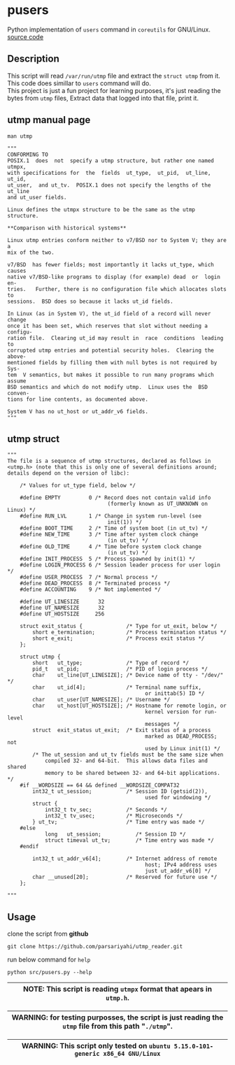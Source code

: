 # pusers
Python implementation of `users` command in `coreutils` for GNU/Linux.  [source code](https://github.com/coreutils/coreutils/blob/master/src/users.c)

## Description
This script will read `/var/run/utmp` file and extract the `struct utmp` from it. <br>
This code does simillar to `users` command will do. <br>
This project is just a fun project for learning purposes, it's just reading the bytes from `utmp` files,
Extract data that logged into that file, print it.

## utmp manual page
```
man utmp
```
    """
    CONFORMING TO
    POSIX.1  does  not  specify a utmp structure, but rather one named utmpx,
    with specifications for  the  fields  ut_type,  ut_pid,  ut_line,  ut_id,
    ut_user,  and ut_tv.  POSIX.1 does not specify the lengths of the ut_line
    and ut_user fields.

    Linux defines the utmpx structure to be the same as the utmp structure.

    **Comparison with historical systems**

    Linux utmp entries conform neither to v7/BSD nor to System V; they are  a
    mix of the two.

    v7/BSD  has fewer fields; most importantly it lacks ut_type, which causes
    native v7/BSD-like programs to display (for example) dead  or  login  en‐
    tries.   Further, there is no configuration file which allocates slots to
    sessions.  BSD does so because it lacks ut_id fields.

    In Linux (as in System V), the ut_id field of a record will never  change
    once it has been set, which reserves that slot without needing a configu‐
    ration file.  Clearing ut_id may result in  race  conditions  leading  to
    corrupted utmp entries and potential security holes.  Clearing the above‐
    mentioned fields by filling them with null bytes is not required by  Sys‐
    tem  V semantics, but makes it possible to run many programs which assume
    BSD semantics and which do not modify utmp.  Linux uses the  BSD  conven‐
    tions for line contents, as documented above.

    System V has no ut_host or ut_addr_v6 fields.
    """

## utmp struct
    """
    The file is a sequence of utmp structures, declared as follows in <utmp.h> (note that this is only one of several definitions around; details depend on the version of libc):

        /* Values for ut_type field, below */

        #define EMPTY         0 /* Record does not contain valid info
                                    (formerly known as UT_UNKNOWN on Linux) */
        #define RUN_LVL       1 /* Change in system run-level (see
                                    init(1)) */
        #define BOOT_TIME     2 /* Time of system boot (in ut_tv) */
        #define NEW_TIME      3 /* Time after system clock change
                                    (in ut_tv) */
        #define OLD_TIME      4 /* Time before system clock change
                                    (in ut_tv) */
        #define INIT_PROCESS  5 /* Process spawned by init(1) */
        #define LOGIN_PROCESS 6 /* Session leader process for user login */
        #define USER_PROCESS  7 /* Normal process */
        #define DEAD_PROCESS  8 /* Terminated process */
        #define ACCOUNTING    9 /* Not implemented */

        #define UT_LINESIZE      32
        #define UT_NAMESIZE      32
        #define UT_HOSTSIZE     256

        struct exit_status {              /* Type for ut_exit, below */
            short e_termination;          /* Process termination status */
            short e_exit;                 /* Process exit status */
        };

        struct utmp {
            short   ut_type;              /* Type of record */
            pid_t   ut_pid;               /* PID of login process */
            char    ut_line[UT_LINESIZE]; /* Device name of tty - "/dev/" */
            char    ut_id[4];             /* Terminal name suffix,
                                                or inittab(5) ID */
            char    ut_user[UT_NAMESIZE]; /* Username */
            char    ut_host[UT_HOSTSIZE]; /* Hostname for remote login, or
                                                kernel version for run-level
                                                messages */
            struct  exit_status ut_exit;  /* Exit status of a process
                                                marked as DEAD_PROCESS; not
                                                used by Linux init(1) */
            /* The ut_session and ut_tv fields must be the same size when
                compiled 32- and 64-bit.  This allows data files and shared
                memory to be shared between 32- and 64-bit applications. */
        #if __WORDSIZE == 64 && defined __WORDSIZE_COMPAT32
            int32_t ut_session;           /* Session ID (getsid(2)),
                                                used for windowing */
            struct {
                int32_t tv_sec;           /* Seconds */
                int32_t tv_usec;          /* Microseconds */
            } ut_tv;                      /* Time entry was made */
        #else
                long   ut_session;           /* Session ID */
                struct timeval ut_tv;        /* Time entry was made */
        #endif

            int32_t ut_addr_v6[4];        /* Internet address of remote
                                                host; IPv4 address uses
                                                just ut_addr_v6[0] */
            char __unused[20];            /* Reserved for future use */
        };

    """

## Usage
clone the script from **github**
```
git clone https://github.com/parsariyahi/utmp_reader.git
```
run below command for `help`
```
python src/pusers.py --help
```

| NOTE: This script is reading `utmpx` format that apears in  `utmp.h`.|
| --- | 

| WARNING: for testing purposses, the script is just reading the `utmp` file from this path "`./utmp`".|
| --- |

| WARNING: This script only tested on `ubuntu 5.15.0-101-generic x86_64 GNU/Linux`|
| --- |
